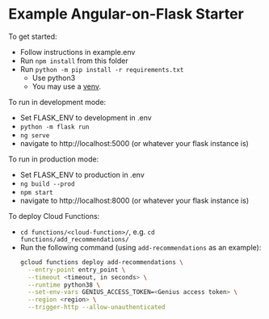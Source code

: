 # Example Angular-on-Flask Starter

To get started:

- Follow instructions in example.env
- Run `npm install` from this folder
- Run `python -m pip install -r requirements.txt`
  - Use python3
  - You may use a [venv](https://docs.python.org/3/library/venv.html).

To run in development mode:

- Set FLASK_ENV to development in .env
- `python -m flask run`
- `ng serve`
- navigate to http://localhost:5000 (or whatever your flask instance is)

To run in production mode:

- Set FLASK_ENV to production in .env
- `ng build --prod`
- `npm start`
- navigate to http://localhost:8000 (or whatever your flask instance is)

To deploy Cloud Functions:

- `cd functions/<cloud-function>/`, e.g. `cd functions/add_recommendations/`
- Run the following command (using `add-recommendations` as an example):
  ```bash
  gcloud functions deploy add-recommendations \
    --entry-point entry_point \
    --timeout <timeout, in seconds> \
    --runtime python38 \
    --set-env-vars GENIUS_ACCESS_TOKEN=<Genius access token> \
    --region <region> \
    --trigger-http --allow-unauthenticated
  ```
